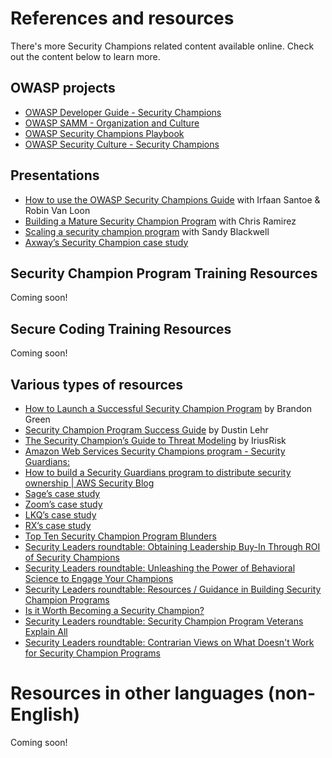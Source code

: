 # References and resources

There's more Security Champions related content available online. Check out the content below to learn more.

## OWASP projects

- [OWASP Developer Guide - Security Champions](https://owasp.org/www-project-developer-guide/release/culture_building_and_process_maturing/security_champions/)
- [OWASP SAMM - Organization and Culture](https://owaspsamm.org/model/governance/education-and-guidance/stream-b/)
- [OWASP Security Champions Playbook](https://github.com/c0rdis/security-champions-playbook)
- [OWASP Security Culture - Security Champions](https://owasp.org/www-project-security-culture/v11/4-Security_Champions/)

## Presentations

- [How to use the OWASP Security Champions Guide](https://www.youtube.com/watch?v=EoxpHIgJLNM) with Irfaan Santoe & Robin Van Loon
- [Building a Mature Security Champion Program](https://www.youtube.com/watch?v=7OKb-af0w2I) with Chris Ramirez
- [Scaling a security champion program](https://www.youtube.com/watch?v=PrSKDrCb9Xg) with Sandy Blackwell
- [Axway’s Security Champion case study](https://www.youtube.com/watch?v=7OKb-af0w2I)

## Security Champion Program Training Resources
Coming soon!


## Secure Coding Training Resources 
Coming soon! 


## Various types of resources

- [How to Launch a Successful Security Champion Program](https://www.iriusrisk.com/resources-blog/build-a-cybersecurity-powerhouse-how-to-launch-a-successful-security-champion-program) by Brandon Green
- [Security Champion Program Success Guide](https://securitychampionsuccessguide.org/) by Dustin Lehr
- [The Security Champion’s Guide to Threat Modeling](https://4550632.fs1.hubspotusercontent-na1.net/hubfs/4550632/Security%20Champion%E2%80%99s%20Guide%20to%20Threat%20Modeling.pdf) by IriusRisk
- [Amazon Web Services Security Champions program - Security Guardians:](https://aws.amazon.com/blogs/security/how-aws-built-the-security-guardians-program-a-mechanism-to-distribute-security-ownership/)
- [How to build a Security Guardians program to distribute security ownership | AWS Security Blog](https://aws.amazon.com/blogs/security/how-to-build-your-own-security-guardians-program/)
- [Sage’s case study](https://www.securecodewarrior.com/article/sage-case-study)
- [Zoom’s case study](https://www.securityjourney.com/case-study-zoom)
- [LKQ’s case study](https://www.invicti.com/case-studies/lkq-case-study/)
- [RX’s case study](https://www.infosecurity-magazine.com/news-features/security-champions-cultural/)
- [Top Ten Security Champion Program Blunders](https://www.katilyst.com/top10blunders)
- [Security Leaders roundtable: Obtaining Leadership Buy-In Through ROI of Security Champions](https://www.demosondemand.com/dod_staging/app.js/html5/sessID/DEMO10141/promotion_id/4060/startTime/0/reseller_id/1571)
- [Security Leaders roundtable: Unleashing the Power of Behavioral Science to Engage Your Champions](https://www.demosondemand.com/dod_staging/app.js/html5/sessID/DEMO10142/promotion_id/4060/startTime/0/reseller_id/1571?eo=104116116112115058047047097105099121098101114115101099117114105116121102111114117109046099111109047083101099117114105116121067104097109112105111110115080097110101108083101115115105111110115047124124070114105032077097114032048055032050048050053032049050058053053058048049032071077084045048053048048032040069097115116101114110032083116097110100097114100032084105109101041)
- [Security Leaders roundtable: Resources / Guidance in Building Security Champion Programs](https://www.demosondemand.com/dod_staging/app.js/html5/sessID/DEMO10144/promotion_id/4060/startTime/0/reseller_id/1571?eo=104116116112115058047047097105099121098101114115101099117114105116121102111114117109046099111109047083101099117114105116121067104097109112105111110115080097110101108083101115115105111110115047124124084104117032077097114032049051032050048050053032049048058051051058051056032071077084045048052048048032040069097115116101114110032068097121108105103104116032084105109101041)
- [Is it Worth Becoming a Security Champion?](https://www.demosondemand.com/dod_staging/app.js/html5/sessID/DEMO10143/promotion_id/4060/startTime/0/reseller_id/1571?eo=104116116112115058047047097105099121098101114115101099117114105116121102111114117109046099111109047083101099117114105116121067104097109112105111110115080097110101108083101115115105111110115047124124077111110032077097114032050052032050048050053032048057058050050058048048032071077084045048052048048032040069097115116101114110032068097121108105103104116032084105109101041)
- [Security Leaders roundtable: Security Champion Program Veterans Explain All](https://www.demosondemand.com/dod_staging/app.js/html5/sessID/DEMO10145/promotion_id/4060/startTime/0/reseller_id/1571?eo=104116116112115058047047097105099121098101114115101099117114105116121102111114117109046099111109047083101099117114105116121067104097109112105111110115080097110101108083101115115105111110115047124124084104117032077097114032050055032050048050053032049048058050048058049050032071077084045048052048048032040069097115116101114110032068097121108105103104116032084105109101041)
- [Security Leaders roundtable: Contrarian Views on What Doesn't Work for Security Champion Programs](https://www.demosondemand.com/dod_staging/app.js/html5/sessID/DEMO10167/promotion_id/4060/startTime/0/reseller_id/1571?eo=104116116112115058047047097105099121098101114115101099117114105116121102111114117109046099111109047083101099117114105116121067104097109112105111110115080097110101108083101115115105111110115047124124084104117032065112114032048051032050048050053032048057058053048058052055032071077084045048052048048032040069097115116101114110032068097121108105103104116032084105109101041)


# Resources in other languages (non-English)
Coming soon! 

